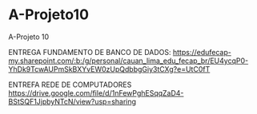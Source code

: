 # A-Projeto10
A-Projeto 10


ENTREGA FUNDAMENTO DE BANCO DE DADOS: 
https://edufecap-my.sharepoint.com/:b:/g/personal/cauan_lima_edu_fecap_br/EU4ycqP0-YhDk9TcwAUPmSkBXYvEW0zUpQdbbgGiy3tCXg?e=UtC0fT

ENTREFA REDE DE COMPUTADORES
https://drive.google.com/file/d/1nFewPghESqqZaD4-BStSQF1JjpbyNTcN/view?usp=sharing
